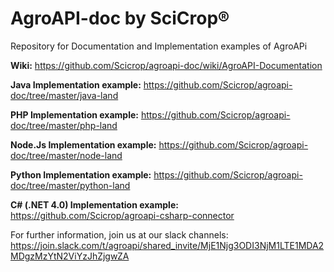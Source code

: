 # AgroAPI-doc by SciCrop®
Repository for Documentation and Implementation examples of AgroAPi

**Wiki:** https://github.com/Scicrop/agroapi-doc/wiki/AgroAPI-Documentation

**Java Implementation example:** https://github.com/Scicrop/agroapi-doc/tree/master/java-land

**PHP Implementation example:** https://github.com/Scicrop/agroapi-doc/tree/master/php-land

**Node.Js Implementation example:** https://github.com/Scicrop/agroapi-doc/tree/master/node-land

**Python Implementation example:** https://github.com/Scicrop/agroapi-doc/tree/master/python-land

**C# (.NET 4.0) Implementation example:** https://github.com/Scicrop/agroapi-csharp-connector

For further information, join us at our slack channels: https://join.slack.com/t/agroapi/shared_invite/MjE1Njg3ODI3NjM1LTE1MDA2MDgzMzYtN2ViYzJhZjgwZA
